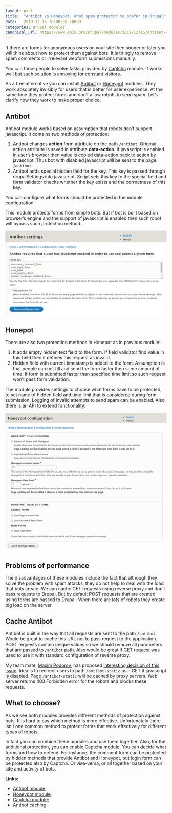 ```yaml
---
layout: post
title:  "Antibot vs Honeypot. What spam protector to prefer in Drupal"
date:   2019-12-15 10:00:00 +0000
categories: Drupal modules
canonical_url: https://www.enik.pro/drupal/modules/2019/12/15/antibot-vs-honeypot.html
---
```

If there are forms for anonymous users on your site then sooner or later you will think about how to protect them against bots. It is tiringly to remove spam comments or irrelevant webform submissions manually.

You can force people to solve tasks provided by [Captcha](https://www.drupal.org/project/captcha) module. It works well but such solution is annoying for constant visitors.

As a free alternative you can install [Antibot](https://www.drupal.org/project/antibot) or  [Honeypot](https://www.drupal.org/project/honeypot) modules. They work absolutely invisibly for users that is better for user experience. At the same time they protect forms and don’t allow robots to send spam. Let’s clarify how they work to make proper choice.

## Antibot

Antibot module works based on assumption that robots don’t support javascript. It contains two methods of protection:

1. Antibot changes **action** form attribute on the path `/antibot`. Original action attribute is saved in attribute **data-action**. If javascript is enabled in user’s browser then value is copied data-action back to action by javascript. Thus bot with disabled javascript will be sent to the page `/antibot`.
2. Antibot adds special hidden field for the key. This key is passed through drupalSettings into javascript. Script sets this key to the special field and form validator checks whether the key exists and the correctness of this key.

You can configure what forms should be protected in the module configuration.

This module protects forms from simple bots. But if bot is built based on browser’s engine and the support of javascript is enabled then such robot will bypass such protection method. 

![Antibot configuration form](/assets/content/2019-12-15-antibot-vs-honeypot/antibot_settings.png)

## Honepot

There are also two protection methods in Honepot as in previous module:

1. It adds empty hidden text field to the form. If field validator find value in this field then it defines this request as invalid.
2. Hidden field with current timestamp is added to the form. Assumption is that people can not fill and send the form faster then some amount of time. If form is submitted faster than specified time limit so such request won’t pass form validation.

The module provides settings to choose what forms have to be protected, to set name of hidden field and time limit that is considered during form submission. Logging of invalid attempts to send spam can be enabled. Also there is an API to extend functionality.

![Honepot configuration form](/assets/content/2019-12-15-antibot-vs-honeypot/honeypot_settings.png)


## Problems of performance

The disadvantages of these modules include the fact that although they solve the problem with spam attacks, they do not help to deal with the load that bots create. We can cache GET requests using reverse proxy and don’t pass requests to Drupal. But by default POST requests that are created using forms are passed to Drupal. When there are lots of robots they create big load on the server.

## Cache Antibot

Antibot is built in the way that all requests are sent to the path `/antibot`. Would be great to cache this URL not to pass request to the application. POST requests contain unique values so we should remove all parameters that are passed to `/antibot` path. Also would be great if GET request was used to use it with standard configuration of reverse proxy.

My team mate, [Maxim Podorov](https://www.drupal.org/u/maximpodorov), has proposed [interesting decision of this issue](https://www.drupal.org/project/antibot/issues/3098088#comment-13378664). Idea is to redirect users to path `/antibot-static` usin GET if javascript is disabled. Page `/antibot-static` will be cached by proxy servers. Web server returns 403 Forbidden error for the robots and blocks these requests.

## What to choose?

As we see both modules provides different methods of protection against bots. It is hard to say which method is more effective. Unfortunately there isn’t one common method to protect forms that work effectively for different types of robots.

In fact you can combine these modules and use them together. Also, for the additional protection, you can enable Captcha module. You can decide what forms and how to defend. For instance, the comment form can be protected by hidden methods that provide Antibot and Honeypot, but login form can be protected also by Captcha. Or vise-versa, or all together based on your site and activity of bots.

**Links:**

* [Antibot module](https://www.drupal.org/project/antibot);
* [Honeypot module](https://www.drupal.org/project/honeypot);
* [Captcha module](https://www.drupal.org/project/captcha);
* [Antibot caching](https://www.drupal.org/project/antibot/issues/3098088#comment-13378664).
